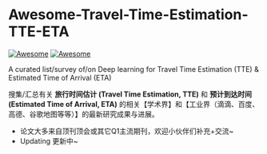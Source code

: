 # Awesome-Travel-Time-Estimation-TTE-ETA

[![Awesome](https://awesome.re/badge.svg)](https://awesome.re) [![Awesome](https://awesome.re/badge-flat2.svg)](https://awesome.re)

A curated list/survey of/on Deep learning for Travel Time Estimation (TTE) &amp; Estimated Time of Arrival (ETA)

搜集/汇总有关 **旅行时间估计 (Travel Time Estimation, TTE)** 和 **预计到达时间 (Estimated Time of Arrival, ETA)** 的相关【学术界】和【工业界（滴滴、百度、高德、谷歌地图等等）】的最新研究成果与进展。

- 论文大多来自顶刊顶会或其它Q1主流期刊，欢迎小伙伴们补充+交流~
- Updating 更新中~
